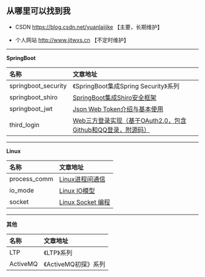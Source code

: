 ## 从哪里可以找到我

- CSDN https://blog.csdn.net/yuanlaijike 【主要，长期维护】

- 个人网站 http://www.jitwxs.cn 【不定时维护】

---

**SpringBoot**

| 名称 | 文章地址 |
|:---|:---|
|springboot_security|《SpringBoot集成Spring Security》系列|
|springboot_shiro|[SpringBoot集成Shiro安全框架](http://blog.csdn.net/yuanlaijike/article/details/79633723)|
|springboot_jwt|[Json Web Token介绍与基本使用](https://blog.csdn.net/yuanlaijike/article/details/80174327)|
|third_login|[Web三方登录实现（基于OAuth2.0，包含Github和QQ登录，附源码）](https://blog.csdn.net/yuanlaijike/article/details/80413181)|

---

**Linux**

| 名称 | 文章地址 |
|:---|:---|
|process_comm|[Linux进程间通信](https://blog.csdn.net/yuanlaijike/article/details/78917818)|
|io_mode|[Linux IO模型](https://blog.csdn.net/yuanlaijike/article/details/78650903)|
|socket|[Linux Socket 编程](https://blog.csdn.net/yuanlaijike/article/details/78536753)|

---

**其他**

| 名称 | 文章地址 |
|:---|:---|
|LTP|《LTP》系列|
|ActiveMQ|《ActiveMQ初探》系列|